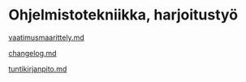 # Ohjelmistotekniikka, harjoitustyö

[vaatimusmaarittely.md](https://github.com/SaNi19/ot-harjoitustyo/blob/master/game-app/dokumentaatio/vaatimusmaarittely.md)

[changelog.md](https://github.com/SaNi19/ot-harjoitustyo/blob/master/game-app/dokumentaatio/changelog.md)

[tuntikirjanpito.md](https://github.com/SaNi19/ot-harjoitustyo/blob/master/game-app/dokumentaatio/tuntikirjanpito.md)


